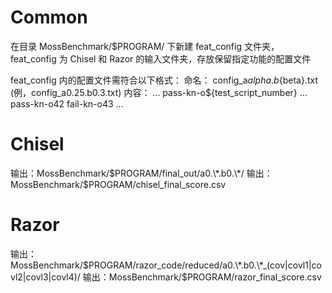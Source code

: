 # Common

在目录 MossBenchmark/$PROGRAM/ 下新建 feat_config 文件夹，
feat_config 为 Chisel 和 Razor 的输入文件夹，存放保留指定功能的配置文件

feat_config 内的配置文件需符合以下格式：
命名：
config_a${alpha}.b${beta}.txt (例，config_a0.25.b0.3.txt)
内容：
...
pass-kn-o${test_script_number}
...
pass-kn-o42
fail-kn-o43
...

# Chisel
输出：MossBenchmark/$PROGRAM/final_out/a0.\*.b0.\*/
输出：MossBenchmark/$PROGRAM/chisel_final_score.csv

# Razor
输出：MossBenchmark/$PROGRAM/razor_code/reduced/a0.\*.b0.\*_(cov|covl1|covl2|covl3|covl4)/
输出：MossBenchmark/$PROGRAM/razor_final_score.csv

